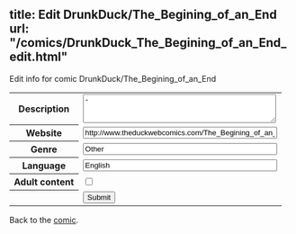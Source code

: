 title: Edit DrunkDuck/The_Begining_of_an_End
url: "/comics/DrunkDuck_The_Begining_of_an_End_edit.html"
---
Edit info for comic DrunkDuck/The_Begining_of_an_End

<form name="comic" action="http://gaepostmail.appspot.com/comic/" method="post">
<table class="comicinfo">
<tr>
<th>Description</th><td><textarea name="description" cols="40" rows="3">-</textarea></td>
</tr>
<tr>
<th>Website</th><td><input type="text" name="url" value="http://www.theduckwebcomics.com/The_Begining_of_an_End/" size="40"/></td>
</tr>
<tr>
<th>Genre</th><td><input type="text" name="genre" value="Other" size="40"/></td>
</tr>
<tr>
<th>Language</th><td><input type="text" name="language" value="English" size="40"/></td>
</tr>
<tr>
<th>Adult content</th><td><input type="checkbox" name="adult" value="adult" /></td>
</tr>
<tr>
<th></th><td>
<input type="hidden" name="comic" value="DrunkDuck_The_Begining_of_an_End" />
<input type="submit" name="submit" value="Submit" />
</td>
</tr>
</table>
</form>

Back to the [comic](DrunkDuck_The_Begining_of_an_End.html).
